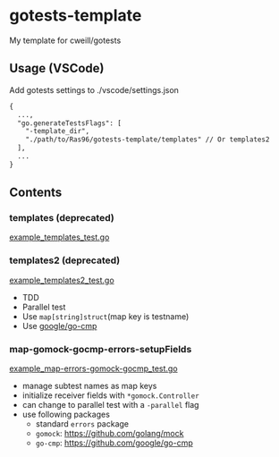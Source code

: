 # gotests-template

My template for cweill/gotests

## Usage (VSCode)

Add gotests settings to ./vscode/settings.json

```txt
{
  ...,
  "go.generateTestsFlags": [
    "-template_dir",
    "./path/to/Ras96/gotests-template/templates" // Or templates2
  ],
  ...
}
```

## Contents

### templates (deprecated)

[example_templates_test.go](./example_templates_test.go)

### templates2 (deprecated)

[example_templates2_test.go](./example_templates2_test.go)

- TDD
- Parallel test
- Use `map[string]struct`(map key is testname)
- Use [google/go-cmp](https://github.com/google/go-cmp)

### map-gomock-gocmp-errors-setupFields

[example_map-errors-gomock-gocmp_test.go](./example_map-errors-gomock-gocmp_test.go)

- manage subtest names as map keys
- initialize receiver fields with `*gomock.Controller`
- can change to parallel test with a `-parallel` flag
- use following packages
  - standard `errors` package
  - `gomock`: <https://github.com/golang/mock>
  - `go-cmp`: <https://github.com/google/go-cmp>

